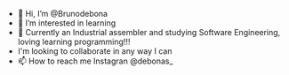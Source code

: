 - 👋 Hi, I’m @Brunodebona
- 👀 I’m interested in learning
- 🌱 Currently an Industrial assembler and studying Software Engineering, loving learning programming!!!
- I'm looking to collaborate in any way I can
- 📫 How to reach me Instagran @debonas_

<!---
Brunodebona/Brunodebona is a ✨ special ✨ repository because its `README.md` (this file) appears on your GitHub profile.
You can click the Preview link to take a look at your changes.
--->
